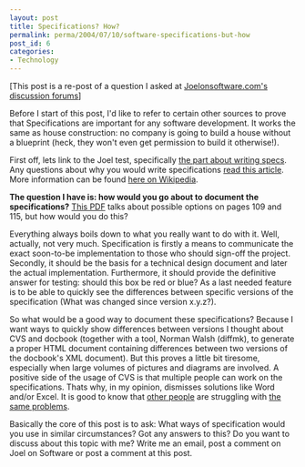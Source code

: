 ```yaml
---
layout: post
title: Specifications? How?
permalink: perma/2004/07/10/software-specifications-but-how
post_id: 6
categories: 
- Technology
---
```


[This post is a re-post of a question I asked at [Joelonsoftware.com's discussion forums](http://discuss.fogcreek.com/joelonsoftware/default.asp?cmd=show&ixPost=161422&ixReplies=0)]

Before I start of this post, I'd like to refer to certain other sources to
prove that Specifications are important for any software development. It works
the same as house construction: no company is going to build a house without a
blueprint (heck, they won't even get permission to build it otherwise!).

First off, lets link to the Joel test, specifically [the part about writing
specs](http://purpleslurple.net/ps.php?theurl=http://www.joelonsoftware.com/articles/fog0000000043.html#purp119).
Any questions about why you would write specifications [read this
article](http://www.joelonsoftware.com/articles/fog0000000036.html). More
information can be found <a
href="http://en.wikipedia.org/wiki/Requirements_gathering">here on
Wikipedia</a>.

**The question I have is: how would you go about to document the
specifications?** [This
PDF](http://www.stc-online.org/cd-rom/1999/slides/MethWrit.pdf) talks about
possible options on pages 109 and 115, but how would you do this?

Everything always boils down to what you really want to do with it. Well,
actually, not very much. Specification is firstly a means to communicate the
exact soon-to-be implementation to those who should sign-off the project.
Secondly, it should be the basis for a technical design document and later the
actual implementation. Furthermore, it should provide the definitive answer for
testing: should this box be red or blue? As a last needed feature is to be able
to quickly see the differences between specific versions of the specification
(What was changed since version x.y.z?).

So what would be a good way to document these specifications? Because I want
ways to quickly show differences between versions I thought about CVS and
docbook (together with a tool, Norman Walsh (diffmk), to generate a proper HTML
document containing differences between two versions of the docbook's XML
document). But this proves a little bit tiresome, especially when large volumes
of pictures and diagrams are involved. A positive side of the usage of CVS is
that multiple people can work on the specifications. Thats why, in my opinion,
dismisses solutions like Word and/or Excel. It is good to know that [other
people](http://purpleslurple.net/ps.php?theurl=http://www.mojofat.com/tutorial/step6.html#purp106)
are struggling with [the same
problems](http://discuss.fogcreek.com/joelonsoftware/default.asp?cmd=show&ixPost=81284&ixReplies=21).

Basically the core of this post is to ask: What ways of specification would you
use in similar circumstances? Got any answers to this? Do you want to discuss
about this topic with me? Write me an email, post a comment on Joel on Software
or post a comment at this post.
